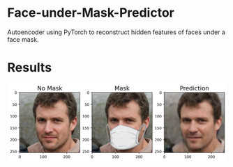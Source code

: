 # Face-under-Mask-Predictor
Autoencoder using PyTorch to reconstruct hidden features of faces under a face mask.

# Results
![alt text](https://github.com/DimitriosSpanos/Face-under-Mask-Predictor/blob/main/Face_under_Mask_Test_Example.png)
